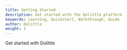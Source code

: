 ```yaml
---
title: Getting Started
description: Get started with the Dolittle platform
keywords: Learning, Quickstart, Walkthrough, Guide
author: Dolittle
weight: 1
---
```


Get started with Dolittle